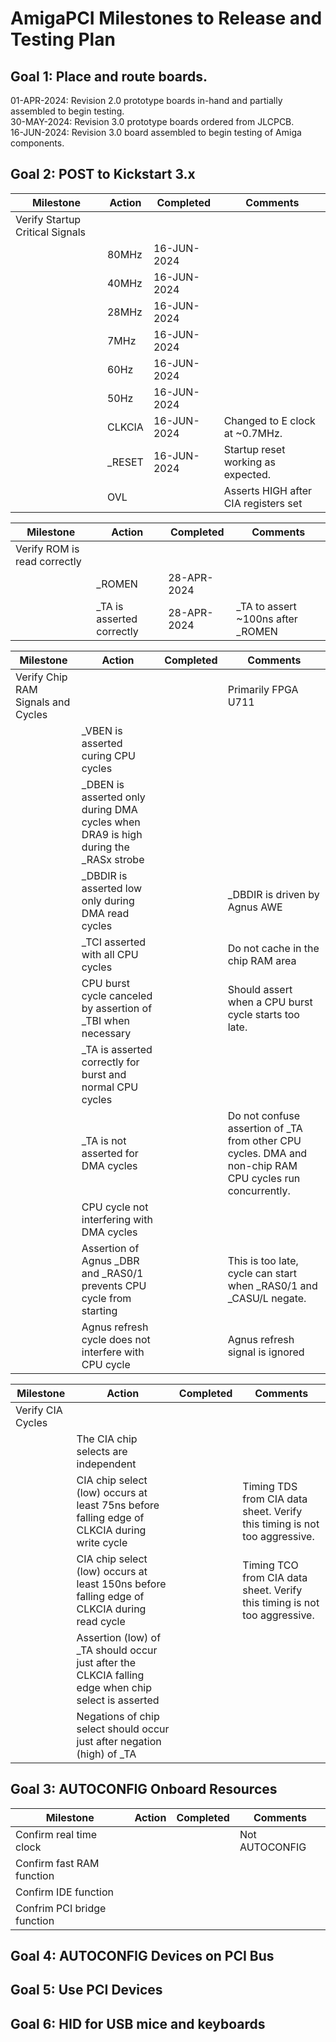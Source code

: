 # AmigaPCI Milestones to Release and Testing Plan

## Goal 1: Place and route boards.

01-APR-2024: Revision 2.0 prototype boards in-hand and partially assembled to begin testing.  
30-MAY-2024: Revision 3.0 prototype boards ordered from JLCPCB.  
16-JUN-2024: Revision 3.0 board assembled to begin testing of Amiga components.

## Goal 2: POST to Kickstart 3.x

Milestone|Action|Completed|Comments
-|-|-|-
Verify Startup Critical Signals|||
||80MHz|16-JUN-2024|
||40MHz|16-JUN-2024|
||28MHz|16-JUN-2024|
||7MHz|16-JUN-2024|
||60Hz|16-JUN-2024|
||50Hz|16-JUN-2024|
||CLKCIA|16-JUN-2024|Changed to E clock at ~0.7MHz.
||_RESET|16-JUN-2024|Startup reset working as expected.
||OVL||Asserts HIGH after CIA registers set

Milestone|Action|Completed|Comments
-|-|-|-
Verify ROM is read correctly|||
||_ROMEN|28-APR-2024|
||_TA is asserted correctly|28-APR-2024|_TA to assert ~100ns after _ROMEN

Milestone|Action|Completed|Comments
-|-|-|-
Verify Chip RAM Signals and Cycles|||Primarily FPGA U711
||_VBEN is asserted curing CPU cycles
||_DBEN is asserted only during DMA cycles when DRA9 is high during the _RASx strobe
||_DBDIR is asserted low only during DMA read cycles||_DBDIR is driven by Agnus AWE
||_TCI asserted with all CPU cycles||Do not cache in the chip RAM area
||CPU burst cycle canceled by assertion of _TBI when necessary||Should assert when a CPU burst cycle starts too late.
||_TA is asserted correctly for burst and normal CPU cycles||
||_TA is not asserted for DMA cycles||Do not confuse assertion of _TA from other CPU cycles. DMA and non-chip RAM CPU cycles run concurrently.
||CPU cycle not interfering with DMA cycles||
||Assertion of Agnus _DBR and _RAS0/1 prevents CPU cycle from starting||This is too late, cycle can start when _RAS0/1 and _CASU/L negate.
||Agnus refresh cycle does not interfere with CPU cycle||Agnus refresh signal is ignored

Milestone|Action|Completed|Comments
-|-|-|-
Verify CIA Cycles|||
||The CIA chip selects are independent
||CIA chip select (low) occurs at least 75ns before falling edge of CLKCIA during write cycle||Timing TDS from CIA data sheet. Verify this timing is not too aggressive.
||CIA chip select (low) occurs at least 150ns before falling edge of CLKCIA during read cycle||Timing TCO from CIA data sheet. Verify this timing is not too aggressive.
||Assertion (low) of _TA should occur just after the CLKCIA falling edge when chip select is asserted
||Negations of chip select should occur just after negation (high) of _TA

## Goal 3: AUTOCONFIG Onboard Resources  

Milestone|Action|Completed|Comments
-|-|-|-
Confirm real time clock|||Not AUTOCONFIG
Confirm fast RAM function|||
Confirm IDE function|||
Confrim PCI bridge function|||

## Goal 4: AUTOCONFIG Devices on PCI Bus

## Goal 5: Use PCI Devices

## Goal 6: HID for USB mice and keyboards
